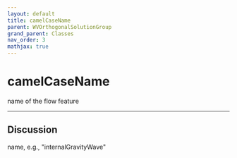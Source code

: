 ```yaml
---
layout: default
title: camelCaseName
parent: WVOrthogonalSolutionGroup
grand_parent: Classes
nav_order: 3
mathjax: true
---
```


#  camelCaseName

name of the flow feature


---

## Discussion

  name, e.g., "internalGravityWave"
  
